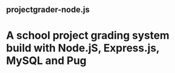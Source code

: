 ## projectgrader-node.js
# A school project grading system build with Node.jS, Express.js, MySQL and Pug

